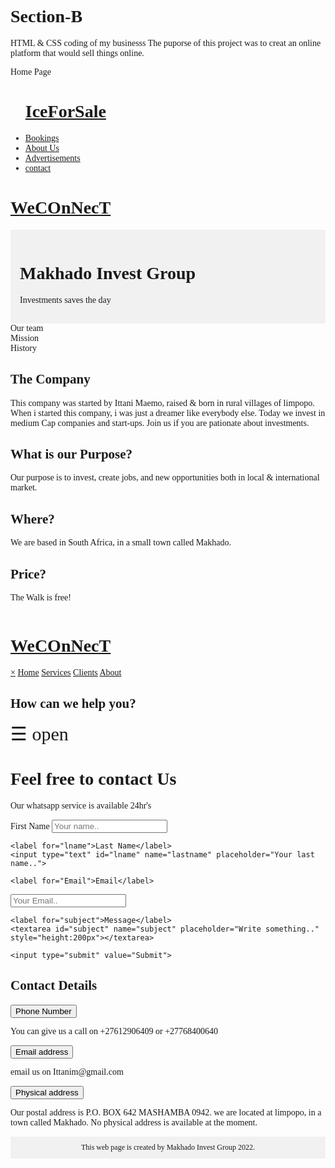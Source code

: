 # Section-B
HTML & CSS coding of my businesss 
The puporse of this project was to creat an online platform that would sell things online.

Home Page

<html>
<head>
<tittle></tittle>
<meta charset="UTF-8">
<link rel="stylesheet" href="home.css">
<meta name="viewport" content="width=device-width, initial-scale=1">
</head>
<body>
<ul>
<a href='home.html'><h1>IceForSale</h1></a>
<li><a href='register.html'>Bookings</a></li>
<li><a href='About.html'>About Us</a></li>
<li><a href="#">Advertisements</a></li>
<li><a href="Contact.html">contact</a></li>
</ul>

</body>
</html>

<!DOCTYPE html>
<html>
<head>
<a href='home.html'><h1>WeCOnNecT</h1></a>
<meta name="viewport" content="width=device-width, initial-scale=1.0">
<meta charset="UTF-8">
<link rel="stylesheet" href="About.css">
</head>
<body style="font-family:Verdana;">

<div style="background-color:#f1f1f1;padding:15px;">
  <h1>Makhado Invest Group</h1>
 <p> Investments saves the day</p>
</div>

<div style="overflow:auto">
  <div class="menu">
    <div class="menuitem">Our team</div>
    <div class="menuitem">Mission</div>
    <div class="menuitem">History</div>
  </div>

  <div class="main">
    <h2>The Company</h2>
    <p>This company was started by Ittani Maemo, raised & born in rural villages of limpopo. When i started this company, i was just a dreamer like everybody else. Today we invest in medium Cap companies and start-ups. Join us if you are pationate about investments.</p>
    
  </div>

  <div class="right">
    <h2>What is our Purpose?</h2>
    <p>Our purpose is to invest, create jobs, and new opportunities both in local & international market.</p>
    <h2>Where?</h2>
    <p>We are based in South Africa, in a small town called Makhado.</p>
    <h2>Price?</h2>
    <p>The Walk is free!</p>
  </div>
</div>
<html>
<head>
<a href='home.html'><h1>WeCOnNecT</h1></a>
<link rel="stylesheet" href="Contact.css">
<meta name="viewport" content="width=device-width, initial-scale=1">
</head>
<body>
<div id="mySidenav" class="sidenav">
  <a href="javascript:void(0)" class="closebtn" onclick="closeNav()">&times;</a>
  <a href='home.html'>Home</a>
  <a href="#">Services</a>
  <a href="#">Clients</a>
  <a href="#">About</a>
</div>

<div id="main">
  <h2>How can we help you?</h2>
  <span style="font-size:30px;cursor:pointer" onclick="openNav()">&#9776; open</span>
</div>

<script>
function openNav() {
  document.getElementById("mySidenav").style.width = "250px";
  document.getElementById("main").style.marginLeft = "250px";
}

function closeNav() {
  document.getElementById("mySidenav").style.width = "0";
  document.getElementById("main").style.marginLeft= "0";
}
</script>
<h1>Feel free to contact Us</h1>
<p> Our whatsapp service is available 24hr's</p>

<div class="container">
  <form action="/action_page.php">
    <label for="fname">First Name</label>
    <input type="text" id="fname" name="firstname" placeholder="Your name..">

    <label for="lname">Last Name</label>
    <input type="text" id="lname" name="lastname" placeholder="Your last name..">

    <label for="Email">Email</label>
  <input type="text" id="Email" name="Email" placeholder="Your Email..">

    <label for="subject">Message</label>
    <textarea id="subject" name="subject" placeholder="Write something.." style="height:200px"></textarea>

    <input type="submit" value="Submit">
  </form>
</div>
<h2>Contact Details</h2>

<button class="accordion">Phone Number</button>
<div class="panel">
  <p>You can give us a call on +27612906409 or +27768400640</p>
</div>

<button class="accordion">Email address</button>
<div class="panel">
  <p>email us on Ittanim@gmail.com </p>
</div>

<button class="accordion">Physical address</button>
<div class="panel">
  <p>Our postal address is P.O. BOX 642 MASHAMBA 0942. we are located at limpopo, in a town called Makhado. No physical address is available at the moment. </p>
</div>



</body>
</html>


<div style="background-color:#f1f1f1;text-align:center;padding:10px;margin-top:7px;font-size:12px;"> This web page is created by Makhado Invest Group 2022.</div>

</body>
</html>
